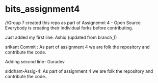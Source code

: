 # bits_assignment4
//Group 7 created this repo as part of Assignemnt 4 - Open Source 
Everybody is creating their individual forks before contributing. 

Just added my first line. Ashiq (updated from branch_1)



srikant Commit : As part of assignment 4 we are folk the repository and contribute the code.



Adding second line- Gurudev

siddhant-Assig-4: As part of assignment 4 we are folk the repository and contribute the code..
